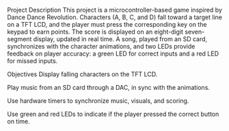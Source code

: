 Project Description
This project is a microcontroller-based game inspired by Dance Dance Revolution. Characters (A, B, C, and D) fall toward a target line on a TFT LCD, and the player must press the corresponding key on the keypad to earn points. 
The score is displayed on an eight-digit seven-segment display, updated in real time. 
A song, played from an SD card, synchronizes with the character animations, and two LEDs provide feedback on player accuracy: a green LED for correct inputs and a red LED for missed inputs.

Objectives
Display falling characters on the TFT LCD.

Play music from an SD card through a DAC, in sync with the animations.

Use hardware timers to synchronize music, visuals, and scoring.

Use green and red LEDs to indicate if the player pressed the correct button on time.
